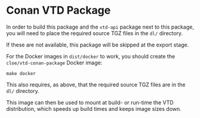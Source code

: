 Conan VTD Package
=================

In order to build this package and the `vtd-api` package next to this package, you will
need to place the required source TGZ files in the `dl/` directory.

If these are not available, this package will be skipped at the export stage.

For the Docker images in `dist/docker` to work, you should create the
`cloe/vtd-conan-package` Docker image:

    make docker

This also requires, as above, that the required source TGZ files are in the `dl/`
directory.

This image can then be used to mount at build- or run-time the VTD distribution,
which speeds up build times and keeps image sizes down.
